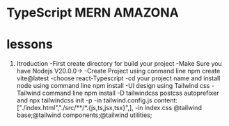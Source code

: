 # TypeScript MERN AMAZONA

# lessons

1. Itroduction
   -First create directory for build your project
   -Make Sure you have Nodejs V20.0.0->
   -Create Project using conmand line npm create vite@latest
   -choose react-Typescript
   -cd your project name and install node using command line npm install
   -UI design using Tailwind css
   -Tailwind command line npm install -D tailwindcss postcss autoprefixer and npx tailwindcss init -p
   -in tailwind.config.js content: ["./index.html","./src/**/*.{js,ts,jsx,tsx}",],
   -in index.css @tailwind base;@tailwind components;@tailwind utilities;